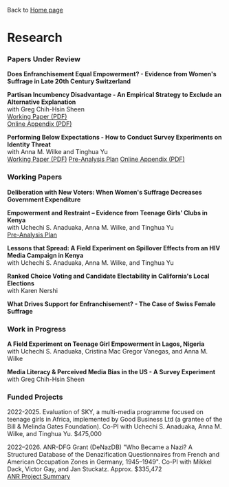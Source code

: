 Back to [Home page](/README.md)

# Research

### Papers Under Review

**Does Enfranchisement Equal Empowerment? - Evidence from Women's Suffrage in Late 20th Century Switzerland**

**Partisan Incumbency Disadvantage - An Empirical Strategy to Exclude an Alternative Explanation** <br>
with Greg Chih-Hsin Sheen <br>
[Working Paper (PDF)](https://www.dropbox.com/scl/fi/aqfhleq5wt76pbjhzgk8r/Partisan-Incumbency-Disadvantage.pdf?rlkey=zi9xiuer1x3wctfv8zw24pwhs&dl=0) <br>
[Online Appendix (PDF)](https://www.dropbox.com/scl/fi/z5xooaqrwccm2bm79lwim/Partisan-Incumbency-Disadvantage_Appendix.pdf?rlkey=gi6y418be1kk6m99znvssam2j&dl=0)

<div>
  <strong>Performing Below Expectations - How to Conduct Survey Experiments on Identity Threat</strong><br>
  with Anna M. Wilke and Tinghua Yu<br>

  <div class="responsive-links">
    <a href="https://www.dropbox.com/scl/fi/idga1j88omceogfypzw3g/Performing-Below-Expectations.pdf?rlkey=qst2ao3be5rimjv28uywr3laz&dl=0" target="_blank">Working Paper (PDF)</a>
    <a href="https://osf.io/8nvkg" target="_blank">Pre-Analysis Plan</a>
    <a href="https://www.dropbox.com/scl/fi/yfdmhi28urtjh4p1x0kzx/Performing-Below-Expectations_Appendix.pdf?rlkey=0hdh9e2spj5zj9m58zvb319lj&dl=0" target="_blank">Online Appendix (PDF)</a>
  </div>
</div>

### Working Papers

**Deliberation with New Voters: When Women's Suffrage Decreases Government Expenditure**

**Empowerment and Restraint – Evidence from Teenage Girls’ Clubs in Kenya** <br>
with Uchechi S. Anaduaka, Anna M. Wilke, and Tinghua Yu <br>
[Pre-Analysis Plan](https://osf.io/t87y6)

**Lessons that Spread: A Field Experiment on Spillover Effects from an HIV Media Campaign in Kenya** <br>
with Uchechi S. Anaduaka, Anna M. Wilke, and Tinghua Yu

**Ranked Choice Voting and Candidate Electability in California's Local Elections** <br>
with Karen Nershi

**What Drives Support for Enfranchisement? - The Case of Swiss Female Suffrage**

### Work in Progress

**A Field Experiment on Teenage Girl Empowerment in Lagos, Nigeria** <br>
with Uchechi S. Anaduaka, Cristina Mac Gregor Vanegas, and Anna M. Wilke <br>

**Media Literacy & Perceived Media Bias in the US - A Survey Experiment** <br> 
with Greg Chih-Hsin Sheen

### Funded Projects

2022-2025. Evaluation of SKY, a multi-media programme focused on teenage girls in Africa, implemented by Good Business Ltd (a grantee of the Bill & Melinda Gates Foundation). Co-PI with Uchechi S. Anaduaka, Anna M. Wilke, and Tinghua Yu. $475,000

2022–2026. ANR-DFG Grant (DeNazDB) "Who Became a Nazi? A Structured Database of the Denazification Questionnaires from French and American Occupation Zones in Germany, 1945–1949". Co-PI with Mikkel Dack, Victor Gay, and Jan Stuckatz. Approx. $335,472 <br>
[ANR Project Summary](https://anr.fr/Project-ANR-21-FRAL-0005) 
